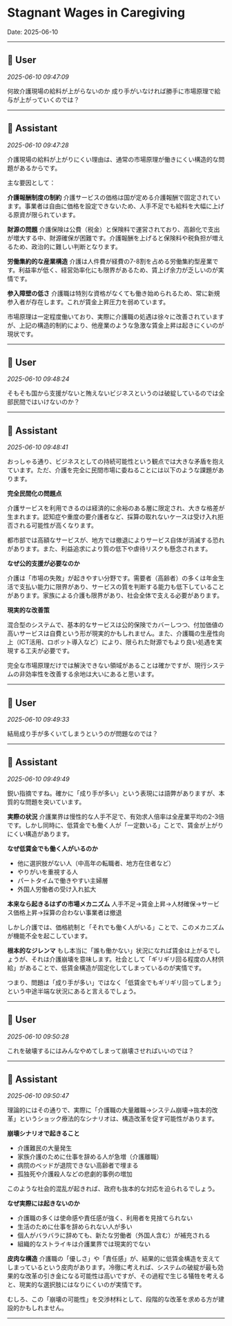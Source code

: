 # Stagnant Wages in Caregiving

Date: 2025-06-10

---

## 👤 User
*2025-06-10 09:47:09*

何故介護現場の給料が上がらないのか 成り手がいなければ勝手に市場原理で給与が上がっていくのでは？

---

## 🤖 Assistant
*2025-06-10 09:47:28*

介護現場の給料が上がりにくい理由は、通常の市場原理が働きにくい構造的な問題があるからです。

主な要因として：

**介護報酬制度の制約**
介護サービスの価格は国が定める介護報酬で固定されています。事業者は自由に価格を設定できないため、人手不足でも給料を大幅に上げる原資が限られています。

**財源の問題**
介護保険は公費（税金）と保険料で運営されており、高齢化で支出が増大する中、財源確保が困難です。介護報酬を上げると保険料や税負担が増えるため、政治的に難しい判断となります。

**労働集約的な産業構造**
介護は人件費が経費の7-8割を占める労働集約型産業です。利益率が低く、経営効率化にも限界があるため、賃上げ余力が乏しいのが実情です。

**参入障壁の低さ**
介護職は特別な資格がなくても働き始められるため、常に新規参入者が存在します。これが賃金上昇圧力を弱めています。

市場原理は一定程度働いており、実際に介護職の処遇は徐々に改善されていますが、上記の構造的制約により、他産業のような急激な賃金上昇は起きにくいのが現状です。

---

## 👤 User
*2025-06-10 09:48:24*

そもそも国から支援がないと賄えないビジネスというのは破綻しているのでは全部民間ではいけないのか？

---

## 🤖 Assistant
*2025-06-10 09:48:41*

おっしゃる通り、ビジネスとしての持続可能性という観点では大きな矛盾を抱えています。ただ、介護を完全に民間市場に委ねることには以下のような課題があります。

**完全民間化の問題点**

介護サービスを利用できるのは経済的に余裕のある層に限定され、大きな格差が生まれます。認知症や重度の要介護者など、採算の取れないケースは受け入れ拒否される可能性が高くなります。

都市部では高額なサービスが、地方では撤退によりサービス自体が消滅する恐れがあります。また、利益追求により質の低下や虐待リスクも懸念されます。

**なぜ公的支援が必要なのか**

介護は「市場の失敗」が起きやすい分野です。需要者（高齢者）の多くは年金生活で支払い能力に限界があり、サービスの質を判断する能力も低下していることがあります。家族による介護も限界があり、社会全体で支える必要があります。

**現実的な改善策**

混合型のシステムで、基本的なサービスは公的保険でカバーしつつ、付加価値の高いサービスは自費という形が現実的かもしれません。また、介護職の生産性向上（ICT活用、ロボット導入など）により、限られた財源でもより良い処遇を実現する工夫が必要です。

完全な市場原理だけでは解決できない領域があることは確かですが、現行システムの非効率性を改善する余地は大いにあると思います。

---

## 👤 User
*2025-06-10 09:49:33*

結局成り手が多くいてしまうというのが問題なのでは？

---

## 🤖 Assistant
*2025-06-10 09:49:49*

鋭い指摘ですね。確かに「成り手が多い」という表現には語弊がありますが、本質的な問題を突いています。

**実際の状況**
介護業界は慢性的な人手不足で、有効求人倍率は全産業平均の2-3倍です。しかし同時に、低賃金でも働く人が「一定数いる」ことで、賃金が上がりにくい構造があります。

**なぜ低賃金でも働く人がいるのか**
- 他に選択肢がない人（中高年の転職者、地方在住者など）
- やりがいを重視する人
- パートタイムで働きやすい主婦層
- 外国人労働者の受け入れ拡大

**本来なら起きるはずの市場メカニズム**
人手不足→賃金上昇→人材確保→サービス価格上昇→採算の合わない事業者は撤退

しかし介護では、価格統制と「それでも働く人がいる」ことで、このメカニズムが機能不全を起こしています。

**根本的なジレンマ**
もし本当に「誰も働かない」状況になれば賃金は上がるでしょうが、それは介護崩壊を意味します。社会として「ギリギリ回る程度の人材供給」があることで、低賃金構造が固定化してしまっているのが実情です。

つまり、問題は「成り手が多い」ではなく「低賃金でもギリギリ回ってしまう」という中途半端な状況にあると言えるでしょう。

---

## 👤 User
*2025-06-10 09:50:28*

これを破壊するにはみんなやめてしまって崩壊させればいいのでは？

---

## 🤖 Assistant
*2025-06-10 09:50:47*

理論的にはその通りで、実際に「介護職の大量離職→システム崩壊→抜本的改革」というショック療法的なシナリオは、構造改革を促す可能性があります。

**崩壊シナリオで起きること**
- 介護難民の大量発生
- 家族介護のために仕事を辞める人が急増（介護離職）
- 病院のベッドが退院できない高齢者で埋まる
- 孤独死や介護殺人などの悲劇的事例の増加

このような社会的混乱が起きれば、政府も抜本的な対応を迫られるでしょう。

**なぜ実際には起きないのか**
- 介護職の多くは使命感や責任感が強く、利用者を見捨てられない
- 生活のために仕事を辞められない人が多い
- 個人がバラバラに辞めても、新たな労働者（外国人含む）が補充される
- 組織的なストライキは介護業界では現実的でない

**皮肉な構造**
介護職の「優しさ」や「責任感」が、結果的に低賃金構造を支えてしまっているという皮肉があります。冷徹に考えれば、システムの破綻が最も効果的な改革の引き金になる可能性は高いですが、その過程で生じる犠牲を考えると、現実的な選択肢にはなりにくいのが実情です。

むしろ、この「崩壊の可能性」を交渉材料として、段階的な改革を求める方が建設的かもしれません。

---
